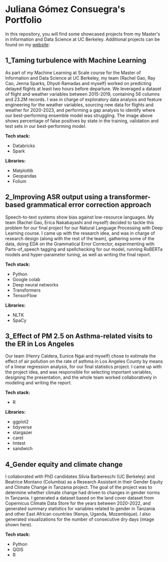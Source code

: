 # Juliana Gómez Consuegra's Portfolio

In this repository, you will find some showcased projects from my Master's in Information and Data Science at UC Berkeley. Additional projects can be found on my [website](https://julianagomezconsuegra.edi.eco/): 

## 1_Taming turbulence with Machine Learning

As part of my Machine Learning at Scale course for the Master of Information and Data Science at UC Berkeley, my team (Rachel Gao, Ray Cao, Jenna Sparks, Dhyuti Ramadas and myself) worked on predicting delayed flights at least two hours before departure.
We leveraged a dataset of flight and weather variables between 2015-2019, containing 56 columns and 23.2M records.
I was in charge of exploratory data analysis and feature engineering for the weather variables, sourcing new data for flights and weather for 2020-2023, and performing a gap analysis to identify where our best-performing ensemble model was struggling. The image above shows percentage of false positives by state in the training, validation and test sets in our best-performing model.

**Tech stack:**
- Databricks
- Spark

**Libraries:**
- Matplotlib
- Geopandas
- Folium


## 2_Improving ASR output using a transformer-based grammatical error correction approach
Speech-to-text systems show bias against low-resource languages. My team (Rachel Gao, Erica Nakabayashi and myself) decided to tackle this problem for our final project for our Natural Language Processing with Deep Learning course. I came up with the research idea, and was in charge of research design (along with the rest of the team), gathering some of the data, doing EDA on the Grammatical Error Corrector, experimenting with Parts-of_speech tagging and spellchecking for our model, running RoBERTa models and hyper-parameter tuning, as well as writing the final report.

**Tech stack:**
- Python
- Google colab
- Deep neural networks
- Transformers
- TensorFlow

**Libraries:**
- NLTK 
- SpaCy


## 3_Effect of PM 2.5 on Asthma-related visits to the ER in Los Angeles
Our team (Henry Caldera, Eunice Ngai and myself) chose to estimate the effect of air pollution on the rate of asthma in Los Angeles County by means of a linear regression analysis, for our final statistics project. I came up with the project idea, and was responsible for selecting important variables, designing the presentation, and the whole team worked collaboratively in modeling and writing the report.

**Tech stack:**
- R

**Libraries:**
- ggplot2 
- tidyverse
- stargazer
- caret
- lmtest
- sandwich
										

## 4_Gender equity and climate change
I collaborated with PhD candidates Silvia Barbereschi (UC Berkeley) and Beatrice Montano (Columbia) as a Research Assistant in their Gender Equity and Climate Change in Tanzania project. The goal of the project was to determine whether climate change had driven to changes in gender norms in Tanzania.
I generated a dataset based on the land cover dataset from Copernicus Climate Data Store for the years between 2020-2022, and generated summary statistics for variables related to gender in Tanzania and other East African countries (Kenya, Uganda, Mozambique).
I also generated visualizations for the number of consecutive dry days (image shown here).

**Tech stack:**
- Python
- QGIS
- R

